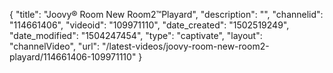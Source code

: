 {
    "title": "Joovy&reg; Room New Room2&trade;Playard",
    "description": "",
    "channelid": "114661406",
    "videoid": "109971110",
    "date_created": "1502519249",
    "date_modified": "1504247454",
    "type": "captivate",
    "layout": "channelVideo",
    "url": "\/latest-videos\/joovy-room-new-room2-playard\/114661406-109971110"
}